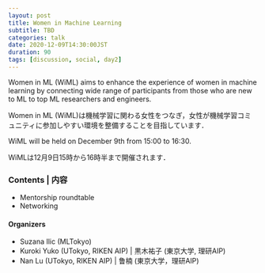 ```yaml
---
layout: post
title: Women in Machine Learning
subtitle: TBD
categories: talk
date: 2020-12-09T14:30:00JST
duration: 90
tags: [discussion, social, day2]
---
```


Women in ML (WiML) aims to enhance the experience of women in machine learning by connecting wide range of participants from those who are new to ML to top ML researchers and engineers. 

Women in ML (WiML)は機械学習に関わる女性をつなぎ，女性が機械学習コミュニティに参加しやすい環境を整備することを目指しています．

WiML will be held on December 9th from 15:00 to 16:30. 

WiMLは12月9日15時から16時半まで開催されます．

### Contents \| 内容

* Mentorship roundtable
* Networking

#### Organizers

- Suzana Ilic (MLTokyo)
- Kuroki Yuko (UTokyo, RIKEN AIP) \| 黒木祐子 (東京大学, 理研AIP)
- Nan Lu (UTokyo, RIKEN AIP) \| 鲁楠 (東京大学，理研AIP)